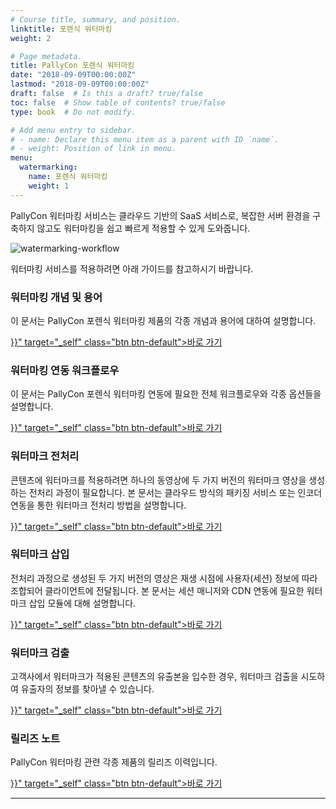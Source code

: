 ```yaml
---
# Course title, summary, and position.
linktitle: 포렌식 워터마킹
weight: 2

# Page metadata.
title: PallyCon 포렌식 워터마킹
date: "2018-09-09T00:00:00Z"
lastmod: "2018-09-09T00:00:00Z"
draft: false  # Is this a draft? true/false
toc: false  # Show table of contents? true/false
type: book  # Do not modify.

# Add menu entry to sidebar.
# - name: Declare this menu item as a parent with ID `name`.
# - weight: Position of link in menu.
menu:
  watermarking:
    name: 포렌식 워터마킹
    weight: 1
---
```


PallyCon 워터마킹 서비스는 클라우드 기반의 SaaS 서비스로, 복잡한 서버 환경을 구축하지 않고도 워터마킹을 쉽고 빠르게 적용할 수 있게 도와줍니다.

![watermarking-workflow](/docs/images/pallycon-forensic-watermarking-workflow-ko.png)

워터마킹 서비스를 적용하려면 아래 가이드를 참고하시기 바랍니다.

<div class="cards">
<article class="card">
    <div class="text">
        <h3>워터마킹 개념 및 용어</h3>
        이 문서는 PallyCon 포렌식 워터마킹 제품의 각종 개념과 용어에 대하여 설명합니다.<p>
        <a href="{{<ref "watermarking-concepts.ko.md">}}" target="_self" class="btn btn-default">바로 가기</a>
    </div>
</article>
<article class="card">
    <div class="text">
        <h3>워터마킹 연동 워크플로우</h3>
        이 문서는 PallyCon 포렌식 워터마킹 연동에 필요한 전체 워크플로우와 각종 옵션들을 설명합니다.<p>
        <a href="{{<ref "watermarking-workflow.ko.md">}}" target="_self" class="btn btn-default">바로 가기</a>
    </div>
</article>
<article class="card">
    <div class="text">
        <h3>워터마크 전처리</h3>
        콘텐츠에 워터마크를 적용하려면 하나의 동영상에 두 가지 버전의 워터마크 영상을 생성하는 전처리 과정이 필요합니다. 본 문서는 클라우드 방식의 패키징 서비스 또는 인코더 연동을 통한 워터마크 전처리 방법을 설명합니다.<p>
        <a href="{{<ref "./preprocessing/">}}" target="_self" class="btn btn-default">바로 가기</a>
    </div>
</article>
<article class="card">
    <div class="text">
        <h3>워터마크 삽입</h3>
        전처리 과정으로 생성된 두 가지 버전의 영상은 재생 시점에 사용자(세션) 정보에 따라 조합되어 클라이언트에 전달됩니다. 본 문서는 세션 매니저와 CDN 연동에 필요한 워터마크 삽입 모듈에 대해 설명합니다.<p>
        <a href="{{<ref "./embedding/">}}" target="_self" class="btn btn-default">바로 가기</a>
    </div>
</article>
<article class="card">
    <div class="text">
        <h3>워터마크 검출</h3>
        고객사에서 워터마크가 적용된 콘텐츠의 유출본을 입수한 경우, 워터마크 검출을 시도하여 유출자의 정보를 찾아낼 수 있습니다. <p>
        <a href="{{<ref "./detecting/">}}" target="_self" class="btn btn-default">바로 가기</a>
    </div>
</article>
<article class="card">
    <div class="text">
        <h3>릴리즈 노트</h3>
        PallyCon 워터마킹 관련 각종 제품의 릴리즈 이력입니다.<p>
        <a href="{{<ref "watermarking-release-notes.ko.md">}}" target="_self" class="btn btn-default">바로 가기</a>
    </div>
</article>
</div>

***